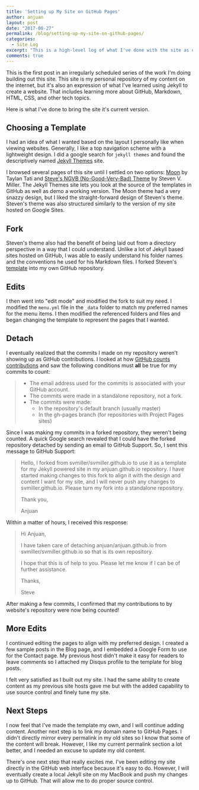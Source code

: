 ```yaml
---
title: 'Setting up My Site on GitHub Pages'
author: anjuan
layout: post
date: "2017-08-27"
permalink: /blog/setting-up-my-site-on-github-pages/
categories:
  - Site Log
excerpt: "This is a high-level log of what I've done with the site as of Sunday, August 27, 2017."
comments: true
---
```


This is the first post in an irregularly scheduled series of the work I'm doing building out this site. This site is my personal repository of my content on the internet, but it's also an expression of what I've learned using Jekyll to create a website. That includes learning more about GitHub, Markdown, HTML, CSS, and other tech topics.

Here is what I've done to bring the site it's current version.

## Choosing a Template

I had an idea of what I wanted based on the layout I personally like when viewing websites. Generally, I like a top navigation scheme with a lightweight design. I did a google search for `jekyll themes` and found the descriptively named [Jekyll Themes](http://jekyllthemes.org/) site.

I browsed several pages of this site until I settled on two options: [Moon](http://jekyllthemes.org/themes/moon/) by Taylan Tati and [Steve's NGVB (No-Good-Very-Bad) Theme](http://jekyllthemes.org/themes/svm-ngvb/) by Steven V. Miller. The Jekyll Themes site lets you look at the source of the templates in GitHub as well as demo a working version. The Moon theme had a very snazzy design, but I liked the straight-forward design of Steven's theme. Steven's theme was also structured similarly to the version of my site hosted on Google Sites.

## Fork

Steven's theme also had the benefit of being laid out from a directory perspective in a way that I could understand. Unlike a lot of Jekyll based sites hosted on GitHub, I was able to easily understand his folder names and the conventions he used for his Markdown files. I forked Steven's [template](https://github.com/svmiller/steve-ngvb-jekyll-template) into my own GitHub repository.

## Edits

I then went into "edit mode" and modified the fork to suit my need. I modified the `menu.yml` file in the `_data` folder to match my preferred names for the menu items. I then modified the referenced folders and files and began changing the template to represent the pages that I wanted.

## Detach

I eventually realized that the commits I made on my repository weren't showing up as GitHub contributions. I looked at how [GitHub counts contributions](https://help.github.com/articles/why-are-my-contributions-not-showing-up-on-my-profile/) and saw the following conditions must **all** be true for my commits to count:

> * The email address used for the commits is associated with your GitHub account.
> * The commits were made in a standalone repository, not a fork.
> * The commits were made:
>   * In the repository's default branch (usually master)
>   * In the gh-pages branch (for repositories with Project Pages sites)

Since I was making my commits in a forked repository, they weren't being counted. A quick Google search revealed that I could have the forked repository detached by sending an email to GitHub Support. So, I sent this message to GitHub Support:

> Hello, I forked from svmiller/svmiller.github.io to use it as a template for my Jekyll powered site in my anjuan.github.io repository. I have started making changes to this fork to align it with the design and content I want for my site, and I will never push any changes to svmiller.github.io. Please turn my fork into a standalone repository.
>
> Thank you,
>
> Anjuan  

Within a matter of hours, I received this response:

> Hi Anjuan,
>
> I have taken care of detaching anjuan/anjuan.github.io from svmiller/svmiller.github.io so that is its own repository.
>
> I hope that this is of help to you. Please let me know if I can be of further assistance.
>
> Thanks,
>
> Steve

After making a few commits, I confirmed that my contributions to by website's repository were now being counted!

## More Edits

I continued editing the pages to align with my preferred design. I created a few sample posts in the Blog page, and I embedded a Google Form to use for the Contact page. My previous host didn't make it easy for readers to leave comments so I attached my Disqus profile to the template for blog posts.

I felt very satisfied as I built out my site. I had the same ability to create content as my previous site hosts gave me but with the added capability to use source control and finely tune my site.

## Next Steps

I now feel that I've made the template my own, and I will continue adding content. Another next step is to link my domain name to GitHub Pages. I didn't directly mirror every permalink in my old sites so I know that some of the content will break. However, I like my current permalink section a lot better, and I needed an excuse to update my old content.

There's one next step that really excites me. I've been editing my site directly in the GitHub web interface because it's easy to do. However, I will eventually create a local Jekyll site on my MacBook and push my changes up to GitHub. That will allow me to do proper source control.
